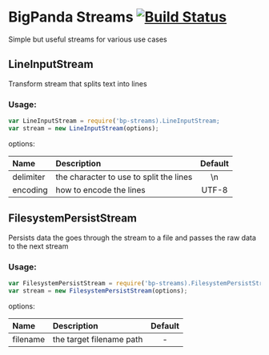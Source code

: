 # BigPanda Streams [![Build Status](https://travis-ci.org/bigpandaio/streams.svg?branch=develop)](https://travis-ci.org/bigpandaio/streams)

Simple but useful streams for various use cases

## LineInputStream

Transform stream that splits text into lines

### Usage:
```javascript
var LineInputStream = require('bp-streams).LineInputStream;
var stream = new LineInputStream(options);
```

options:

| Name          | Description           | Default  |
| :------------ |:-------------| :-----:|
| delimiter     | the character to use to split the lines | \n |
| encoding      | how to encode the lines | UTF-8

## FilesystemPersistStream

Persists data the goes through the stream to a file and passes the raw data to the next stream

### Usage:
```javascript
var FilesystemPersistStream = require('bp-streams).FilesystemPersistStream;
var stream = new FilesystemPersistStream(options);
```

options:

| Name          | Description           | Default  |
| :------------ |:-------------| :-----:|
| filename     | the target filename path | - |




